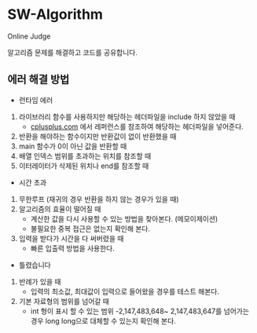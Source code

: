 # SW-Algorithm
Online Judge

알고리즘 문제를 해결하고 코드를 공유합니다. 

## 에러 해결 방법
- 런타임 에러
1. 라이브러리 함수를 사용하지만 해당하는 헤더파일을 include 하지 않았을 때
     * [cplusplus.com](http://www.cplusplus.com/) 에서 레퍼런스를 참조하여 해당하는 헤더파일을 넣어준다.
2. 반환을 해야하는 함수이지만 반환값이 없이 반환했을 때
3. main 함수가 0이 아닌 값을 반환할 때
4. 배열 인덱스 범위를 초과하는 위치를 참조할 때
5. 이터레이터가 삭제된 위치나 end를 참조할 때

- 시간 초과
1. 무한루프 (재귀의 경우 반환을 하지 않는 경우가 있을 때)
2. 알고리즘의 효율이 떨어질 때
    * 계산한 값을 다시 사용할 수 있는 방법을 찾아본다. (메모이제이션)
    * 불필요한 중복 접근은 없는지 확인해 본다.
3. 입력을 받다가 시간을 다 써버렸을 때
    * 빠른 입출력 방법을 사용한다.

- 틀렸습니다
1. 반례가 있을 때
    * 입력의 최소값, 최대값이 입력으로 들어왔을 경우를 테스트 해본다.
2. 기본 자료형의 범위를 넘어갈 때
    * int 형이 표시 할 수 있는 범위 -2,147,483,648~ 2,147,483,647를 넘어가는 경우 long long으로 대체할 수 있는지 확인해 본다.
